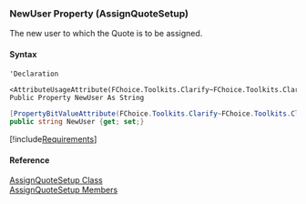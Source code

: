 ﻿### NewUser Property (AssignQuoteSetup)

The new user to which the Quote is to be assigned.

#### Syntax

```vbnet
'Declaration

<AttributeUsageAttribute(FChoice.Toolkits.Clarify~FChoice.Toolkits.Clarify.PropertyBitValueAttribute.md)>
Public Property NewUser As String
```

```csharp
[PropertyBitValueAttribute(FChoice.Toolkits.Clarify~FChoice.Toolkits.Clarify.PropertyBitValueAttribute.md)]
public string NewUser {get; set;}
```

[!include[Requirements](../partials/requirements.md)]

#### Reference

[AssignQuoteSetup Class](FChoice.Toolkits.Clarify~FChoice.Toolkits.Clarify.Contracts.AssignQuoteSetup.md)  
[AssignQuoteSetup Members](FChoice.Toolkits.Clarify~FChoice.Toolkits.Clarify.Contracts.AssignQuoteSetup_members.md)